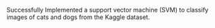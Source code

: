 Successfully Implemented a support vector machine (SVM) to classify images of cats and dogs from the Kaggle dataset.
